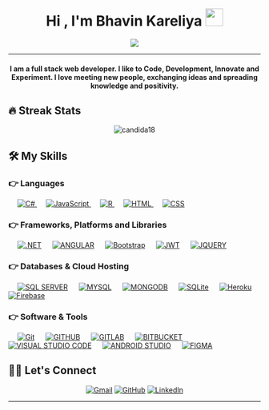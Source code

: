 
<h1 align="center">Hi , I'm Bhavin Kareliya <img src="https://media.giphy.com/media/hvRJCLFzcasrR4ia7z/giphy.gif" width="35"></h1>
<p align="center">
  <a href="https://github.com/DenverCoder1/readme-typing-svg"><img src="https://readme-typing-svg.herokuapp.com?lines=Full+Stack+Web+Developer;Always%20learning%20new%20things&center=true&width=600&height=50"></a>
</p>
<hr/>
<h4 align="center">I am a full stack web developer. I like to Code, Development, Innovate and Experiment. I love meeting new people, exchanging ideas and spreading knowledge and positivity.</h4>


## 🔥 Streak Stats
<p align="center"><img src="https://github-readme-streak-stats.herokuapp.com/?user=Bhavin-kareliya&theme=algolia" alt="candida18"  /></p>


## 🛠️ My Skills

### 👉 Languages

<p align="left"> 
  &emsp;
  <a href="https://dotnet.microsoft.com/en-us/learn/csharp" target="_blank"> 
     <img alt="C#" src="https://img.shields.io/badge/C%23-%23239120.svg?logo=c-sharp&logoColor=white">
   </a>
  &emsp;
  <a href="https://developer.mozilla.org/en-US/docs/Web/JavaScript" target="_blank"> 
     <img alt="JavaScript" src="https://img.shields.io/badge/JavaScript%20-%23F7DF1E.svg?logo=javascript&logoColor=black">
   </a>
  &emsp;
  <a href="https://www.r-project.org/" target="_blank"> 
     <img alt="R" src="https://img.shields.io/badge/R-%23276DC3.svg?logo=r&logoColor=white">
   </a>
  &emsp;
  <a href="https://www.w3.org/html/" target="_blank"> 
   <img alt="HTML" src="https://img.shields.io/badge/HTML5%20-%23E34F26.svg?logo=html5&logoColor=white">
  </a>   
  &emsp;
  <a href="https://www.w3schools.com/css/" target="_blank">
    <img alt="CSS" src="https://img.shields.io/badge/CSS%20-%231572B6.svg?logo=css3&logoColor=white">
  </a> 
</p>

### 👉 Frameworks, Platforms and Libraries
<p align="left">
  &emsp;
    <a href="https://dotnet.microsoft.com/en-us/"><img alt=".NET" src="https://img.shields.io/badge/.NET-5C2D91?logo=.NET&logoColor=white"></a>
  &emsp;
    <a href="https://angular.io/"><img alt="ANGULAR" src="https://img.shields.io/badge/ANGULAR-%23DD0031.svg?logo=angular&logoColor=white"></a>
   &emsp;
  	<a href="https://getbootstrap.com" target="_blank"><img alt="Bootstrap" src="https://img.shields.io/badge/Bootstrap-%23563D7C.svg?style=flat&logo=bootstrap&logoColor=white"/></a>
  &emsp;
    <a href="https://jwt.io/"><img alt="JWT" src ="https://img.shields.io/badge/JWT-black?logo=JSON%20web%20tokens"></a>
  &emsp;
    <a href="https://jquery.com/"><img alt="JQUERY" src ="https://img.shields.io/badge/JQUERY-%230769AD.svg?logo=jquery&logoColor=white"></a>
</p>

### 👉 Databases & Cloud Hosting
<p align="left">
  &emsp;
    <a href="https://www.microsoft.com/en-in/sql-server?rtc=1"><img alt="SQL SERVER" src ="https://img.shields.io/badge/MICROSOFT%20SQL%20SERVER-CC2927?logo=microsoft%20sql%20server&logoColor=white"></a>
	&emsp;
    <a href="https://www.mysql.com/"><img alt="MYSQL" src="https://img.shields.io/badge/MYSQL-%2300f.svg?logo=mysql&logoColor=white"></a>
	&emsp;
    <a href="https://www.mysql.com/"><img alt="MONGODB" src="https://img.shields.io/badge/MONGODB-%234ea94b.svg?logo=mongodb&logoColor=white"></a>
  &emsp;
    <a href="https://www.sqlite.org/"><img alt="SQLite" src ="https://img.shields.io/badge/sqlite-%2307405e.svg?style=flat&logo=sqlite&logoColor=white"/></a>
  &emsp;
    <a href="https://www.heroku.com/"><img alt="Heroku" src="https://img.shields.io/badge/Heroku%20-%23430098.svg?logo=heroku&logoColor=white"></a>  
  &emsp;
    <a href="https://firebase.google.com/"><img alt="Firebase" src ="https://img.shields.io/badge/Firebase-%23316192.svg?logo=firebase&logoColor=white"></a>
 </p>

 ### 👉 Software & Tools
<p>
  &emsp;
    <a href="#"><img alt="Git" src="https://img.shields.io/badge/Git%20-%23F05033.svg?logo=git&logoColor=white"></a>
  &emsp;
    <a href="#"><img alt="GITHUB" src="https://img.shields.io/badge/GITHUB-%23121011.svg?&logo=github&logoColor=white"></a>
	&emsp;
	<a href="#"><img alt="GITLAB" src="https://img.shields.io/badge/GITLAB-%23181717.svg?logo=gitlab&logoColor=white"></a>
	&emsp;
    <a href="#"><img alt="BITBUCKET" src="https://img.shields.io/badge/BITBUCKET-%230047B3.svg?logo=bitbucket&logoColor=white"></a>
  &emsp;
	<a href="#"><img alt="VISUAL STUDIO CODE" src="https://img.shields.io/badge/Visual%20Studio%20Code-0078d7.svg?logo=visual-studio-code&logoColor=white"></a>
  &emsp;
    <a href="#"><img alt="ANDROID STUDIO" src="https://img.shields.io/badge/ANDROID%20STUDIO-3DDC84.svg?logo=android-studio&logoColor=white"></a>
  &emsp;
	<a href="#"><img alt="FIGMA" src="https://img.shields.io/badge/FIGMA-%23F24E1E.svg?logo=figma&logoColor=white"></a>
  &emsp;
</p>


## 🙋‍♀️ Let's Connect
<p align="center">
	<a href="mailto:bhavin.kareliya2017@gmail.com" target="_blank"><img src="https://img.icons8.com/bubbles/50/000000/gmail.png" alt="Gmail"/></a>
	<a href="https://github.com/Bhavin-kareliya" target="_blank"><img src="https://img.icons8.com/bubbles/50/000000/github.png" alt="GitHub"/></a>
	<a href="https://www.linkedin.com/in/bhavin-kareliya" target="_blank"><img src="https://img.icons8.com/bubbles/50/000000/linkedin.png" alt="LinkedIn"/></a>
</p>

<hr/>
